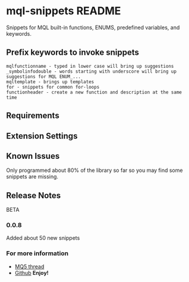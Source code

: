 # mql-snippets README

Snippets for MQL built-in functions, ENUMS, predefined variables, and keywords.

## Prefix keywords to invoke snippets
```
mqlfunctionname - typed in lower case will bring up suggestions
_symbolinfodouble - words starting with underscore will bring up suggestions for MQL ENUM_...
mqltemplate - brings up templates
for - snippets for common for-loops
functionheader - create a new function and description at the same time
```


## Requirements


## Extension Settings


## Known Issues

Only programmed about 80% of the library so far so you may find some snippets are missing.

## Release Notes

BETA

### 0.0.8

Added about 50 new snippets


### For more information

* [MQ5 thread](https://www.mql5.com/en/forum/222553)
* [Github](https://github.com/nicholishen/mql-snippets-for-VScode)
**Enjoy!**